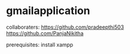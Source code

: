 # gmailapplication

collaboraters: https://github.com/pradeepthi503  https://github.com/PanjaNikitha

prerequisites: install xampp
